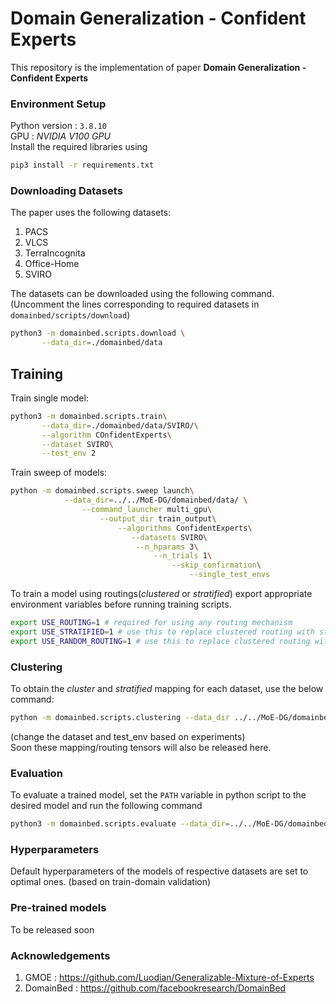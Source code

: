 # Domain Generalization - Confident Experts
[]()

This repository is the implementation of paper **Domain Generalization - Confident Experts**



### Environment Setup
Python version : `3.8.10`  
GPU : *NVIDIA V100 GPU*  
Install the required libraries using 
```sh
pip3 install -r requirements.txt
```

### Downloading Datasets
The paper uses the following datasets:
1. PACS
2. VLCS
3. TerraIncognita
4. Office-Home 
5. SVIRO

The datasets can be downloaded using the following command. (Uncomment the lines corresponding to required datasets in `domainbed/scripts/download`)
```sh
python3 -m domainbed.scripts.download \
       --data_dir=./domainbed/data
```

## Training

Train single model:

```sh
python3 -m domainbed.scripts.train\
       --data_dir=./domainbed/data/SVIRO/\
       --algorithm COnfidentExperts\
       --dataset SVIRO\
       --test_env 2
```
Train sweep of models:
```sh
python -m domainbed.scripts.sweep launch\
	        --data_dir=../../MoE-DG/domainbed/data/ \
		        --command_launcher multi_gpu\
			     	--output_dir train_output\
			            --algorithms ConfidentExperts\
				           --datasets SVIRO\
							--n_hparams 3\
						     	--n_trials 1\
							 		--skip_confirmation\
										--single_test_envs
```
To train a model using routings(*clustered* or *stratified*) export appropriate environment variables before running training scripts. 
```sh
export USE_ROUTING=1 # required for using any routing mechanism
export USE_STRATIFIED=1 # use this to replace clustered routing with stratified routing
export USE_RANDOM_ROUTING=1 # use this to replace clustered routing with random routing
```
### Clustering 
To obtain the *cluster* and *stratified* mapping for each dataset, use the below command:
```sh
python -m domainbed.scripts.clustering --data_dir ../../MoE-DG/domainbed/data/ --dataset OfficeHome --batch_size 16 --test_env 0
```
(change the dataset and test_env based on experiments)  
Soon these mapping/routing tensors will also be released here.

### Evaluation
To evaluate a trained model, set the `PATH` variable in python script to the desired model and run the following command
```sh
python3 -m domainbed.scripts.evaluate --data_dir=../../MoE-DG/domainbed/data/ --algorithm ConfidentExperts --dataset PACS --test_env 0
```

### Hyperparameters
Default hyperparameters of the models of respective datasets are set to optimal ones. (based on train-domain validation)

### Pre-trained models
To be released soon

### Acknowledgements
1. GMOE : https://github.com/Luodian/Generalizable-Mixture-of-Experts
2. DomainBed : https://github.com/facebookresearch/DomainBed

